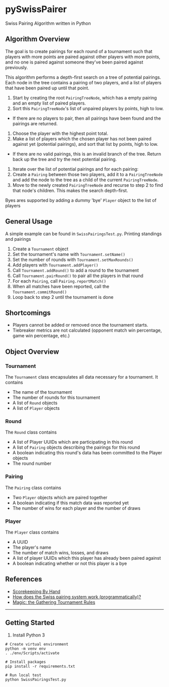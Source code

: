# pySwissPairer

Swiss Pairing Algorithm written in Python

## Algorithm Overview

The goal is to create pairings for each round of a tournament such that players with more points are paired against other players with more points, and no one is paired against someone they've been paired against previously.

This algorithm performs a depth-first search on a tree of potential pairings. Each node in the tree contains a pairing of two players, and a list of players that have been paired up until that point.

1. Start by creating the root `PairingTreeNode`, which has a empty pairing and an empty list of paired players.
1. Sort this `PairingTreeNode`'s list of unpaired players by points, high to low.

- If there are no players to pair, then all pairings have been found and the pairings are returned.

1. Choose the player with the highest point total.
1. Make a list of players which the chosen player has not been paired against yet (potential pairings), and sort that list by points, high to low.

- If there are no valid pairings, this is an invalid branch of the tree. Return back up the tree and try the next potential pairing.

1. Iterate over the list of potential pairings and for each pairing:
1. Create a `Pairing` between those two players, add it to a `PairingTreeNode` and add the node to the tree as a child of the current `PairingTreeNode`.
1. Move to the newly created `PairingTreeNode` and recurse to step 2 to find that node's children. This makes the search depth-first.

Byes ares supported by adding a dummy 'bye' `Player` object to the list of players

## General Usage

A simple example can be found in `SwissPairingsTest.py`. Printing standings and pairings

1. Create a `Tournament` object
1. Set the tournament's name with `Tournament.setName()`
1. Set the number of rounds with `Tournament.setMaxRounds()`
1. Add players with `Tournament.addPlayer()`
1. Call `Tournament.addRound()` to add a round to the tournament
1. Call `Tournament.pairRound()` to pair all the players in that round
1. For each `Pairing`, call `Pairing.reportMatch()`
1. When all matches have been reported, call the `Tournament.commitRound()`
1. Loop back to step 2 until the tournament is done

## Shortcomings

- Players cannot be added or removed once the tournament starts.
- Tiebreaker metrics are not calculated (opponent match win percentage, game win percentage, etc.)

## Object Overview

### Tournament

The `Tournament` class encapsulates all data necessary for a tournament. It contains

- The name of the tournament
- The number of rounds for this tournament
- A list of `Round` objects
- A list of `Player` objects

### Round

The `Round` class contains

- A list of Player UUIDs which are participating in this round
- A list of `Pairing` objects describing the pairings for this round
- A boolean indicating this round's data has been committed to the Player objects
- The round number

### Pairing

The `Pairing` class contains

- Two `Player` objects which are paired together
- A boolean indicating if this match data was reported yet
- The number of wins for each player and the number of draws

### Player

The `Player` class contains

- A UUID
- The player's name
- The number of match wins, losses, and draws
- A list of player UUIDs which this player has already been paired against
- A boolean indicating whether or not this player is a bye

## References

- [Scorekeeping By Hand](https://web.archive.org/web/20170411120229/http://wiki.magicjudges.org/en/w/Scorekeeping_By_Hand)
- [How does the Swiss pairing system work (programmatically)?](https://www.reddit.com/r/magicTCG/comments/34kk0p/request_how_does_the_swiss_pairing_system_work/cqvmuym/)
- [Magic: the Gathering Tournament Rules](https://media.wpn.wizards.com/attachements/mtg_mtr_23apr21_en_0.pdf)

---

## Getting Started

1. Install Python 3

```
# Create virtual environment
python -m venv env
. ./env/Scripts/activate

# Install packages
pip install -r requirements.txt

# Run local test
python SwissPairingsTest.py
```
